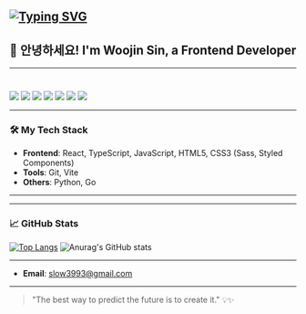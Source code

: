 ## <a href="https://git.io/typing-svg"><img src="https://readme-typing-svg.demolab.com?font=Fira+Code&pause=1000&color=F7A0C5&width=500&lines=%ED%99%98%EC%98%81%ED%95%A9%EB%8B%88%EB%8B%A4!" alt="Typing SVG" /></a>

<!--
**sinwoojin/sinwoojin** is a ✨ _special_ ✨ repository because its `README.md` (this file) appears on your GitHub profile.

Here are some ideas to get you started:

- 🔭 I’m currently working on ...
- 🌱 I’m currently learning ...
- 👯 I’m looking to collaborate on ...
- 🤔 I’m looking for help with ...
- 💬 Ask me about ...
- 📫 How to reach me: ...
- 😄 Pronouns: ...
- ⚡ Fun fact: ...
-->

## 👋 안녕하세요! I'm Woojin Sin, a Frontend Developer

---

###
  <br>
  <img src="https://img.shields.io/badge/JavaScript-F7DF1E?style=for-the-badge&logo=JavaScript&logoColor=white" />
  <img src="https://img.shields.io/badge/HTML5-E34F26?style=for-the-badge&logo=html5&logoColor=white" />
  <img src="https://img.shields.io/badge/CSS-239120?style=for-the-badge&logo=css3&logoColor=white" />
  <img src="https://img.shields.io/badge/React-20232A?style=for-the-badge&logo=react&logoColor=61DAFB" />
  <img src="https://img.shields.io/badge/TypeScript-007ACC?style=for-the-badge&logo=typescript&logoColor=white" />
  <img src="https://img.shields.io/badge/Python-14354C?style=for-the-badge&logo=python&logoColor=white" />
  <img src="https://img.shields.io/badge/Next.js-000?logo=nextdotjs&logoColor=fff&style=for-the-badge" />
  <br>

---

### 🛠️ My Tech Stack

- **Frontend**: React, TypeScript, JavaScript, HTML5, CSS3 (Sass, Styled Components)
- **Tools**: Git, Vite
- **Others**: Python, Go

---
<!--
### 🌟 Featured Projects

#### [🌍 My Portfolio](https://yourportfolio.com)
- **Tech Stack**: React, TypeScript, SCSS
- **Description**: 제 개인 포트폴리오 웹사이트로, 저의 주요 프로젝트와 경력 등을 소개합니다.
- **Link**: [Live Demo](https://yourportfolio.com) | [Source Code](https://github.com/yourusername/portfolio)

#### [📝 Task Manager](https://yourprojectlink.com)
- **Tech Stack**: React, TypeScript, Styled Components
- **Description**: 사용자가 할 일을 추가하고 관리할 수 있는 간단한 작업 관리 앱입니다. Context API를 활용하여 상태 관리를 효율적으로 처리합니다.
- **Link**: [Live Demo](https://yourprojectlink.com) | [Source Code](https://github.com/yourusername/task-manager)

#### [🛒 E-commerce Website](https://yourprojectlink.com)
- **Tech Stack**: React, TypeScript, Sass
- **Description**: 제품 목록, 장바구니 기능, 결제 시스템까지 포함된 e-commerce 웹사이트입니다. 결제는 Stripe API를 사용하여 구현하였습니다.
- **Link**: [Live Demo](https://yourprojectlink.com) | [Source Code](https://github.com/yourusername/ecommerce-site)

-->
---

### 📈 GitHub Stats

[![Top Langs](https://github-readme-stats.vercel.app/api/top-langs/?username=sinwoojin&layout=compact)](https://github.com/sinwoojin/github-readme-stats)
![Anurag's GitHub stats](https://github-readme-stats.vercel.app/api?username=sinwoojin&show_icons=true&theme=radical)

---

- **Email**: slow3993@gmail.com

---

> "The best way to predict the future is to create it." 💡✨
